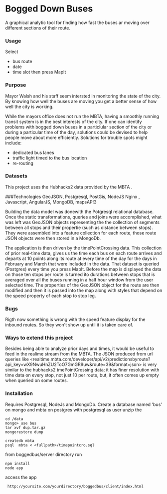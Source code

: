 Bogged Down Buses
==========

A graphical analytic tool for finding how fast the buses ar moving over different sections of their route.

### Usage

Select 
* bus route
* date
* time slot
then press MapIt

### Purpose
Mayor Walsh and his staff seem intersted in monitoring the state of the city. By knowing how well the buses are moving you get a better sense of how well the city is working. 

While the mayors office does not run the MBTA, having a smoothly running transit system is in the best interests of the city. If one can identify problems with bogged down buses in a particlular section of the city or during a particular time of the day, solutions could be devised to help people move about more efficiently. Solutions for trouble spots might include:
* dedicated bus lanes 
* traffic light timed to the bus location
* re-routing

### Datasets
This project uses the Hubhacks2 data provided by the MBTA .

###Technologies
GeoJSON, Postgresql, PostGis, NodeJS  Nginx , Javascript, AngularJS, MongoDB, mapsAP!3

Building the data model was donewith the Potgresql relational database. Once the static transformations, queries and joins were accomplished, what was left was GeoJSON objects representing the the collection of segments between all stops and their propertie (such as distance between stops). They were assembled into a  feature collection for each route, those route JSON objects were then stored in a MongoDb. 

The application is then driven by the timePointCrossing data. This collection of prior real-time data, gives us the time each bus on each route arrives and departs at 10 points along its route at every time of the day for the days in February and March that were included in the data. That dataset is queried  (Postgres) every time you press MapIt. Before the map is displayed the data on those ten stops per route is turned ito durations between stops that is averaged over all the buses running in a half hour window from the user selected time. The properties of the GeoJSON object for the route are then modified and then it is passed into the map along with styles that depend on the speed property of each stop to stop leg. 

### Bugs
Rigth now something is wrong with the speed feature display for the inbound routes. So they won't show up until it is taken care of.

### Ways to extend this project
Besides being able to analyze prior days and times, it would be useful to feed in the realime stream from the MBTA. The JSON produced from url queries like <realtime.mbta.com/developer/api/v2/predictionsbyroute?api_key=wX9NwuHnZU2ToO7GmGR9uw&route=39&format=json> is very similar to the hubhacks2 tmePointCrossing data; it has finer resolution with time data on every stop, not just 10 per route, but, it often comes up empty when queried on some routes.

### Installation

Requires Postgresql, NodeJs and MongoDb. 
Create a database named 'bus' on mongo and mbta on postgres with postgresql as user
unzip the 
   
    cd /data
    mongo> use bus
    tar xvf dup.tar.gz
    mongorestore dump

    createdb mbta
    psql  mbta < <fullpath>/timepointcro.sql

from boggedbus/server directory run
  
    npm install
    node app

access the app

     http://yoursite.com/yourdirectory/boggedbus/client/index.html   





